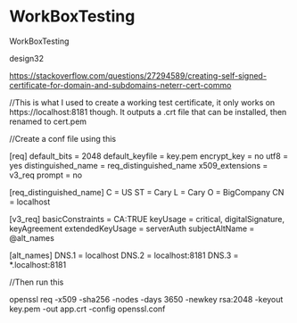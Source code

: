# WorkBoxTesting
WorkBoxTesting

design32

https://stackoverflow.com/questions/27294589/creating-self-signed-certificate-for-domain-and-subdomains-neterr-cert-commo

//This is what I used to create a working test certificate, it only works on https://localhost:8181 though. It outputs a .crt file that can be installed, then renamed to cert.pem

//Create a conf file using this

[req]
default_bits = 2048
default_keyfile = key.pem
encrypt_key = no
utf8 = yes
distinguished_name = req_distinguished_name
x509_extensions = v3_req
prompt = no

[req_distinguished_name]
C = US
ST = Cary
L = Cary
O  = BigCompany
CN = localhost

[v3_req]
basicConstraints = CA:TRUE
keyUsage = critical, digitalSignature, keyAgreement
extendedKeyUsage = serverAuth
subjectAltName = @alt_names

[alt_names]
DNS.1 = localhost
DNS.2 = localhost:8181
DNS.3 = *.localhost:8181

//Then run this

openssl req -x509 -sha256 -nodes -days 3650 -newkey rsa:2048 -keyout key.pem -out app.crt -config openssl.conf